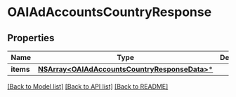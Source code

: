 # OAIAdAccountsCountryResponse

## Properties
Name | Type | Description | Notes
------------ | ------------- | ------------- | -------------
**items** | [**NSArray&lt;OAIAdAccountsCountryResponseData&gt;***](OAIAdAccountsCountryResponseData.md) |  | [optional] 

[[Back to Model list]](../README.md#documentation-for-models) [[Back to API list]](../README.md#documentation-for-api-endpoints) [[Back to README]](../README.md)


